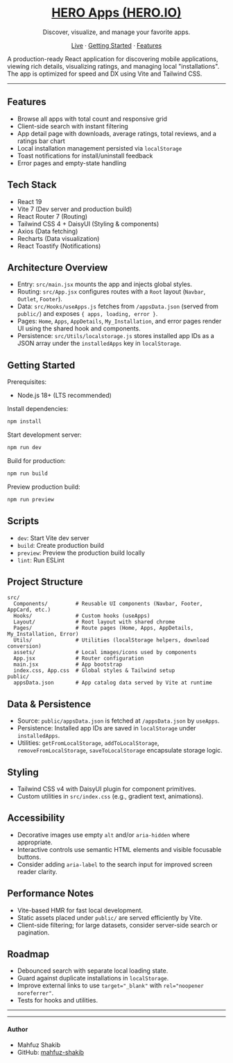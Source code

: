 <div align="center">
  <h1>
    <a href="./">HERO Apps (HERO.IO)</a>
  </h1>
  <p>Discover, visualize, and manage your favorite apps.</p>
  <p>
    <a href="./">Live</a>
    ·
    <a href="#getting-started">Getting Started</a>
    ·
    <a href="#features">Features</a>
  </p>
</div>

A production-ready React application for discovering mobile applications, viewing rich details, visualizing ratings, and managing local "installations". The app is optimized for speed and DX using Vite and Tailwind CSS.

---

## Features
- Browse all apps with total count and responsive grid
- Client-side search with instant filtering
- App detail page with downloads, average ratings, total reviews, and a ratings bar chart
- Local installation management persisted via `localStorage`
- Toast notifications for install/uninstall feedback
- Error pages and empty-state handling

## Tech Stack
- React 19
- Vite 7 (Dev server and production build)
- React Router 7 (Routing)
- Tailwind CSS 4 + DaisyUI (Styling & components)
- Axios (Data fetching)
- Recharts (Data visualization)
- React Toastify (Notifications)

## Architecture Overview
- Entry: `src/main.jsx` mounts the app and injects global styles.
- Routing: `src/App.jsx` configures routes with a `Root` layout (`Navbar`, `Outlet`, `Footer`).
- Data: `src/Hooks/useApps.js` fetches from `/appsData.json` (served from `public/`) and exposes `{ apps, loading, error }`.
- Pages: `Home`, `Apps`, `AppDetails`, `My_Installation`, and error pages render UI using the shared hook and components.
- Persistence: `src/Utils/localstorage.js` stores installed app IDs as a JSON array under the `installedApps` key in `localStorage`.

## Getting Started

Prerequisites:
- Node.js 18+ (LTS recommended)

Install dependencies:
```bash
npm install
```

Start development server:
```bash
npm run dev
```

Build for production:
```bash
npm run build
```

Preview production build:
```bash
npm run preview
```

## Scripts
- `dev`: Start Vite dev server
- `build`: Create production build
- `preview`: Preview the production build locally
- `lint`: Run ESLint

## Project Structure
```text
src/
  Components/         # Reusable UI components (Navbar, Footer, AppCard, etc.)
  Hooks/              # Custom hooks (useApps)
  Layout/             # Root layout with shared chrome
  Pages/              # Route pages (Home, Apps, AppDetails, My_Installation, Error)
  Utils/              # Utilities (localStorage helpers, download conversion)
  assets/             # Local images/icons used by components
  App.jsx             # Router configuration
  main.jsx            # App bootstrap
  index.css, App.css  # Global styles & Tailwind setup
public/
  appsData.json       # App catalog data served by Vite at runtime
```

## Data & Persistence
- Source: `public/appsData.json` is fetched at `/appsData.json` by `useApps`.
- Persistence: Installed app IDs are saved in `localStorage` under `installedApps`.
- Utilities: `getFromLocalStorage`, `addToLocalStorage`, `removeFromLocalStorage`, `saveToLocalStorage` encapsulate storage logic.

## Styling
- Tailwind CSS v4 with DaisyUI plugin for component primitives.
- Custom utilities in `src/index.css` (e.g., gradient text, animations).

## Accessibility
- Decorative images use empty `alt` and/or `aria-hidden` where appropriate.
- Interactive controls use semantic HTML elements and visible focusable buttons.
- Consider adding `aria-label` to the search input for improved screen reader clarity.

## Performance Notes
- Vite-based HMR for fast local development.
- Static assets placed under `public/` are served efficiently by Vite.
- Client-side filtering; for large datasets, consider server-side search or pagination.

## Roadmap
- Debounced search with separate local loading state.
- Guard against duplicate installations in `localStorage`.
- Improve external links to use `target="_blank"` with `rel="noopener noreferrer"`.
- Tests for hooks and utilities.
---
---
#### Author
- Mahfuz Shakib
- GitHub: [mahfuz-shakib](https://github.com/mahfuz-shakib)

